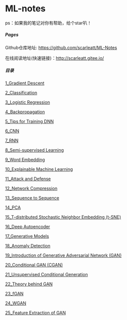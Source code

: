 # ML-notes

ps：如果我的笔记对你有帮助，给个star叭！


##### Pages

Github仓库地址: https://github.com/scarleatt/ML-Notes

在线阅读地址(快速链接)：http://scarleatt.gitee.io/

##### 目录

[1_Gradient Descent]( https://scarleatt.github.io/2020/06/04/%E6%A2%AF%E5%BA%A6%E4%B8%8B%E9%99%8D/)

[2_Classification]( https://scarleatt.github.io/2020/06/05/Classification/)

[3_Logistic Regression]( https://scarleatt.github.io/2020/06/06/Logistic-Regression/)

[4_Backpropagation](https://scarleatt.github.io/2020/06/06/Backpropagation/)

[5_Tips for Training DNN](https://scarleatt.github.io/2020/06/07/DNN-tip/)

[6_CNN](https://scarleatt.github.io/2020/06/08/CNN/)

[7_RNN](https://scarleatt.github.io/2020/06/10/RNN/)

[8_Semi-supervised Learning](https://scarleatt.github.io/2020/06/10/semi-supervised/)

[9_Word Embedding](https://scarleatt.github.io/2020/06/11/Word-Embedding/)

[10_Explainable Machine Learning](https://scarleatt.github.io/2020/06/12/Explainable-AI/)

[11_Attack and Defense](https://scarleatt.github.io/2020/06/26/Attack/)

[12_Network Compression](https://scarleatt.github.io/2020/06/27/network-conpression/)

[13_Sequence to Sequence](https://scarleatt.github.io/2020/06/28/seq2seq/)

[14_PCA](https://scarleatt.github.io/2020/06/28/dimension-reduction/)

[15_T-distributed Stochastic Neighbor Embedding (t-SNE)](https://scarleatt.github.io/2020/06/28/t-SNE/)

[16_Deep Autoencoder](https://scarleatt.github.io/2020/06/29/Deep-autoencoder/)

[17_Generative Models](https://scarleatt.github.io/2020/06/29/generative-models/)

[18_Anomaly Detection](https://scarleatt.github.io/2020/07/03/Anomaly-detection/)

[19_Introduction of Generative Adversarial Network (GAN)](https://scarleatt.github.io/2020/07/04/GAN-intro/)

[20_Conditional GAN (CGAN)](https://scarleatt.github.io/2020/07/05/CGAN/)

[21_Unsupervised Conditional Generation](https://scarleatt.github.io/2020/07/06/CycleGAN/)

[22_Theory behind GAN](https://scarleatt.gitee.io/ML-notes/ML-notes-html/22_theory_behind_GAN.html)

[23_fGAN](https://scarleatt.github.io/2020/07/10/fGAN/)

[24_WGAN](https://scarleatt.github.io/2020/07/14/WGAN/)

[25_Feature Extraction of GAN](https://scarleatt.github.io/2020/07/14/GAN-feature-extraction/)

